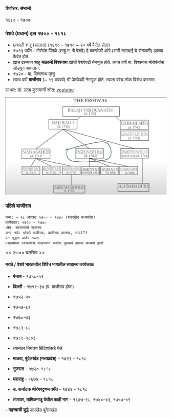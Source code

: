 
 #### शिवोत्तर: संभाजी
 १६८० - १७०७ 

### पेशवे (प्रधान) इस १७०० - १८१८

- छत्रपती शाहू (सातारा) (१६९० - १७१० ~ २० वर्षे कैदेत होता)
- १७१३ पर्यंत - मोरोपंत पिंगळे (शाहू म. चे पेशवे) हे कान्होजी आंग्रे (राणी ताराबाई चे सेनापती) ह्यांच्या कैदेत होते.
- ह्याच दरम्यान शाहू **बाळाजी विश्वनाथ** ह्यांची पेशवेपदी नेमणूक होते. त्याच वर्षी बा. विश्वनाथ मोरोपंतांना सोडवून आणतात.
- १७२० - बा. विश्वनाथ मृत्यु
- त्याच वर्षी **बाजीराव** (~ १९ वयवर्ष) ची पेशवेपदी नेमणूक होते. त्याला बरेच लोक विरोध करतात.

साभार: डॉ. उदय कुलकर्णी स्रोत: [youtube](https://www.youtube.com/watch?v=gHCwplqaqAM)

![peshve family tree](./peshwa-f-tree.png)

### पहिले बाजीराव 
```
जन्म: ~ १८ ऑगस्ट १७०० - १७४० (रावरखेड मध्यप्रदेश)
कार्यकाळ: १७२० - १७४० 
ध्येय: स्वराज्याचे साम्राज्य
अन्य नावे: थोरले बाजीराव, बाजीराव बल्लाळ, राऊ(?)
४१ युद्धात अजेय ठरला
मराठ्यांच्या स्वराज्याचे साम्राज्यात रुपांतर मुख्यत्वे ह्याच्या काळात झाले
```

<< २५:०० चलचित्र   >>

#### मराठे / **पेशवे** भारतातील विविध भागातील साम्राज्य कार्यकाळ

- **पंजाब** - १७५८-५९
 
- **दिल्ली** - १७१९-३७ (प. बाजीराव होता)
-   १७५२-५५
-   १७५७-६१
-   १७७०-७३
-   १७८३-८८
-   १७८९-१८०३
-   त्यानंतर नियंत्रण ब्रिटिशांकडे गेलं
    
-   **माळवा, बुंदेलखंड (मध्यप्रदेश)** - १७२९ - १८१८
    
-   **गुजरात** - १७२०-१८१८

-   **महाराष्ट्र** - १६७४ - १८१८

-   **उ. कर्नाटक श्रीरंगपट्टणम पर्यंत** - १७४६ - १८१८

-   **तंजावर, तामिळनाडू येथील काही भाग** - १६७७-९८, १७४०-४३, १७५७-५९

**-   महत्त्वाची युद्धे**
पालखेड
बुंदेलखंड


